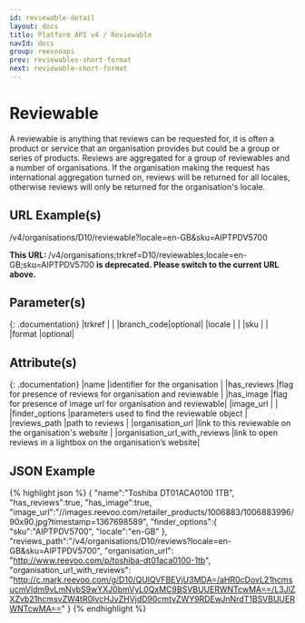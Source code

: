 ```yaml
---
id: reviewable-detail
layout: docs
title: Platform API v4 / Reviewable
navId: docs
group: reevooapi
prev: reviewables-short-format
next: reviewable-short-format
---
```


# Reviewable
A reviewable is anything that reviews can be requested for, it is often a product or service
that an organisation provides but could be a group or series of products. Reviews are aggregated
for a group of reviewables and a number of organisations. If the organisation making the request
has international aggregation turned on, reviews will be returned for all locales, otherwise
reviews will only be returned for the organisation's locale.

## URL Example(s)
/v4/organisations/D10/reviewable?locale=en-GB&sku=AIPTPDV5700

<div class="warning">
  <strong>This URL: </strong> 
  /v4/organisations;trkref=D10/reviewables;locale=en-GB;sku=AIPTPDV5700 
  <strong> is deprecated. Please switch to the current URL above.</strong><br/>
</div>

## Parameter(s)

{: .documentation}
|trkref     |        |
|branch_code|optional|
|locale     |        |
|sku        |        |
|format     |optional|


## Attribute(s)

{: .documentation}
|name                          |identifier for the organisation                               |
|has_reviews                   |flag for presence of reviews for organisation and reviewable  |
|has_image                     |flag for presence of image url for organisation and reviewable|
|image_url                     |                                                              |
|finder_options                |parameters used to find the reviewable object                 |
|reviews_path                  |path to reviews                                               |
|organisation_url              |link to this reviewable on the organisation's website         |
|organisation_url_with_reviews |link to open reviews in a lightbox on the organisation’s website| 

## JSON Example
{% highlight json %}
{
   "name":"Toshiba DT01ACA0100 1TB",
   "has_reviews":true,
   "has_image":true,
   "image_url":"//images.reevoo.com/retailer_products/1006883/1006883996/90x90.jpg?timestamp=1367698589",
   "finder_options":{
      "sku":"AIPTPDV5700",
      "locale":"en-GB"
   },
   "reviews_path":"/v4/organisations/D10/reviews?locale=en-GB&sku=AIPTPDV5700",
   "organisation_url": "http://www.reevoo.com/p/toshiba-dt01aca0100-1tb",
   "organisation_url_with_reviews": "http://c.mark.reevoo.com/g/D10/QUlQVFBEVjU3MDA=/aHR0cDovL21hcmsucmVldm9vLmNvbS9wYXJ0bmVyL0QxMC9BSVBUUERWNTcwMA==/L3JlZXZvb21hcmsvZW4tR0IvcHJvZHVjdD90cmtyZWY9RDEwJnNrdT1BSVBUUERWNTcwMA=="
}
{% endhighlight %}
